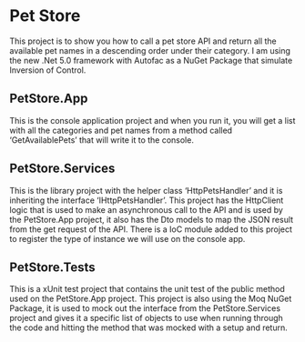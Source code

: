 # Pet Store 
This project is to show you how to call a pet store API and return all the available pet names in a descending order under their category. I am using the new .Net 5.0 framework with Autofac as a NuGet Package that simulate Inversion of Control.

## PetStore.App
This is the console application project and when you run it, you will get a list with all the categories and pet names from a method called ‘GetAvailablePets’ that will write it to the console.

## PetStore.Services
This is the library project with the helper class ‘HttpPetsHandler’ and it is inheriting the interface ‘IHttpPetsHandler’. This project has the HttpClient logic that is used to make an asynchronous call to the API and is used by the PetStore.App project, it also has the Dto models to map the JSON result from the get request of the API. There is a IoC module added to this project to register the type of instance we will use on the console app.

## PetStore.Tests
This is a xUnit test project that contains the unit test of the public method used on the PetStore.App project. This project is also using the Moq NuGet Package, it is used to mock out the interface from the PetStore.Services project and gives it a specific list of objects to use when running through the code and hitting the method that was mocked with a setup and return. 

